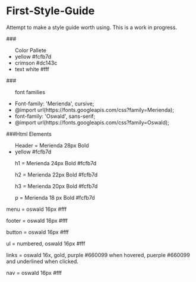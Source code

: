 # First-Style-Guide
<p>Attempt to make a style guide worth using. This is a work in progress.</P>
###<ul>Color Pallete
<li>yellow #fcfb7d</li> 
<li>crimson #dc143c</li>
<li>text white #fff</li></ul>

###<ul>font families
<li>Font-family: 'Merienda', cursive;</li>
<li>@import url(https://fonts.googleapis.com/css?family=Merienda);</li>
<li>font-family: 'Oswald', sans-serif;</li>
<li>@import url(https://fonts.googleapis.com/css?family=Oswald);</li></ul>

###Html Elements
<ul>Header = Merienda 28px Bold
  <li>yellow #fcfb7d
    <p>h1 = Merienda 24px Bold #fcfb7d</p>
    <p>h2 = Merienda 22px Bold #fcfb7d</p>
    <p>h3 = Merienda 20px Bold #fcfb7d</p>
    <p>p = Merienda 18 px Bold #fcfb7d</p>
  </li>
</ul>

<p>menu = oswald 16px #fff</p>
<p>footer = oswald 16px #fff</p>
<p>button = oswald 16px #fff</p>
<p>ul = numbered, oswald 16px #fff</p>
<p>links = oswald 16x, gold, purple #660099 when hovered, puerple #660099 and underlined when clicked.</p>
<p>nav = oswald 16px #fff</p>

